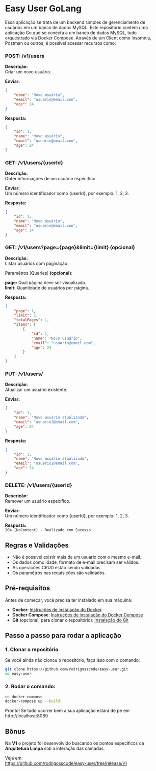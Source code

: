 # Easy User GoLang
  
Essa aplicação se trata de um backend simples de gerenciamento de usuários em um banco de dados MySQL.
Este repositório contém uma aplicação Go que se conecta a um banco de dados MySQL, tudo orquestrado via Docker Compose.
Através de um Client como Insomnia, Postman ou outros, é possível acessar recursos como:

### POST: /v1/users

**Descrição:**  
Criar um novo usuário.

**Enviar:**  
```json
{
	"name": "Novo usuário", 
	"email": "usuario@email.com", 
	"age": 24
}
```

**Resposta:** 

```json
{
	"id": 1,
	"name": "Novo usuário",
	"email": "usuario@email.com",
	"age": 24
}
```

### GET:  /v1/users/{userId}

**Descrição:**  
Obter informações de um usuário específico.

**Enviar:**     
Um número identificador como {userId}, por exemplo: 1, 2, 3.

**Resposta:**

```json
{
    "id": 1,
    "name": "Novo usuário", 
    "email": "usuario@email.com", 
    "age": 24
}
```
### GET:  /v1/users?page={page}&limit={limit} (opcional)

**Descrição:**  
Listar usuários com paginação.

Paramêtros (Queries) **(opcional)**:

**page:** Qual página deve ser visualizada.     
**limit:** Quantidade de usuários por página.

**Resposta:**
```json
{
	"page": 1,
	"limit": 1,
	"totalPages": 1,
	"items": [
		{
			"id": 1,
			"name": "Novo usuário",
			"email": "usuario@email.com",
			"age": 24
		}
	]
}
```

### PUT:  /v1/users/

**Descrição:**      
Atualizar um usuário existente.

**Enviar:**

```json
{
    "id": 1,
    "name": "Novo usuário atualizado", 
    "email": "usuario2@email.com", 
    "age": 24
}
```

**Resposta:**
```json
{
    "id": 1,
	"name": "Novo usuário atualizado", 
	"email": "usuario2@email.com", 
	"age": 24
}
```

### DELETE: /v1/users/{userId}

**Descrição:**  
Remover um usuário específico.

**Enviar:**     
Um número identificador como {userId}, por exemplo: 1, 2, 3.

**Resposta:**   
```204 (NoContent) - Realizado com Sucesso```

## Regras e Validações
- Não é possível existir mais de um usuário com o mesmo e-mail.
- Os dados como idade, formato de e-mail precisam ser válidos.
- As operações CRUD estão sendo validadas.
- Os paramêtros nas requisições são validados.

## Pré-requisitos

Antes de começar, você precisa ter instalado em sua máquina:

- **Docker**: [Instruções de instalação do Docker](https://docs.docker.com/get-docker/)
- **Docker Compose**: [Instruções de instalação do Docker Compose](https://docs.docker.com/compose/install/)
- **Git** (opcional, para clonar o repositório): [Instalação do Git](https://git-scm.com/book/en/v2/Getting-Started-Installing-Git)

## Passo a passo para rodar a aplicação

### 1. Clonar o repositório

Se você ainda não clonou o repositório, faça isso com o comando:

```bash
git clone https://github.com/rodrigosscode/easy-user.git
cd easy-user
```

### 2. Rodar o comando:
```bash
cd docker-compose
docker-compose up --build
```

Pronto! Se tudo ocorrer bem a sua aplicação estará de pé em http://localhost:8080

## Bônus

Na **V1** o projeto foi desenvolvido buscando os pontos especificos da **Arquitetura Limpa** sob a interação das camadas.    

Veja em:    
https://github.com/rodrigosscode/easy-user/tree/release/v1
